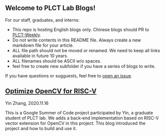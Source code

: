 ## Welcome to PLCT Lab Blogs!

For our staff, graduates, and interns:
- This repo is hosting English blogs only. Chinese blogs should PR to [PLCT-Weekly](https://github.com/isrc-cas/PLCT-Weekly).
- Do not write contents in this README file. Always create a new markdown file for your article.
- ALL file path should not be moved or renamed. We need to keep all links available in future 10 years.
- ALL filenames should be ASCII w/o spaces.
- feel free to create new subfolder if you have a series of blogs to write.

If you have questions or sugguests, feel free to [open an issue](https://github.com/plctlab/plctlab.github.io/issues).


## [Optimize OpenCV for RISC-V](https://github.com/plctlab/plctlab.github.io/opencv/Optimize_OpenCV_for_RISC-V.md)

Yin Zhang, 2020.11.16

This is a Google Summer of Code project participated by Yin, a graduate student of PLCT lab. We adds a back-end implementation based on RISC-V vector extension for OpenCV in this project. This blog introduced the project and how to build and use it.

